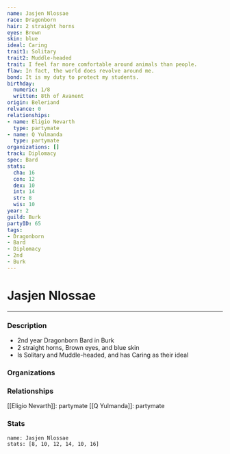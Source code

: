 ```yaml
---
name: Jasjen Nlossae
race: Dragonborn
hair: 2 straight horns
eyes: Brown
skin: blue
ideal: Caring
trait1: Solitary
trait2: Muddle-headed
trait: I feel far more comfortable around animals than people.
flaw: In fact, the world does revolve around me.
bond: It is my duty to protect my students.
birthday:
  numeric: 1/8
  written: 8th of Avanent
origin: Beleriand
relvance: 0
relationships:
- name: Eligio Nevarth
  type: partymate
- name: Q Yulmanda
  type: partymate
organizations: []
track: Diplomacy
spec: Bard
stats:
  cha: 16
  con: 12
  dex: 10
  int: 14
  str: 8
  wis: 10
year: 2
guild: Burk
partyID: 65
tags:
- Dragonborn
- Bard
- Diplomacy
- 2nd
- Burk
---
```

# Jasjen Nlossae
---
### Description
- 2nd year Dragonborn Bard in Burk
- 2 straight horns, Brown eyes, and blue skin
- Is Solitary and Muddle-headed, and has Caring as their ideal

### Organizations
### Relationships
[[Eligio Nevarth]]: partymate
[[Q Yulmanda]]: partymate
### Stats
```statblock
name: Jasjen Nlossae
stats: [8, 10, 12, 14, 10, 16]
```